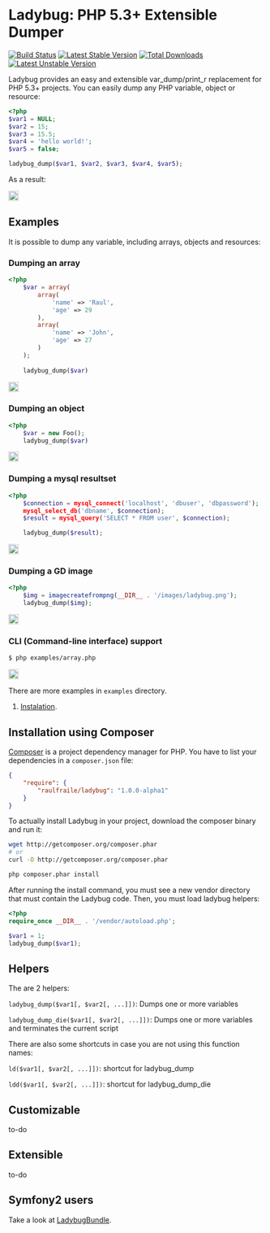 Ladybug: PHP 5.3+ Extensible Dumper
=========================================

[![Build Status](https://secure.travis-ci.org/raulfraile/ladybug.png)](http://travis-ci.org/raulfraile/ladybug)
[![Latest Stable Version](https://poser.pugx.org/raulfraile/ladybug/v/stable.png)](https://packagist.org/packages/raulfraile/ladybug)
[![Total Downloads](https://poser.pugx.org/raulfraile/ladybug/downloads.png)](https://packagist.org/packages/raulfraile/ladybug)
[![Latest Unstable Version](https://poser.pugx.org/raulfraile/ladybug/v/unstable.png)](https://packagist.org/packages/raulfraile/ladybug)

Ladybug provides an easy and extensible var_dump/print_r replacement for PHP 5.3+
projects. You can easily dump any PHP variable, object or resource:

``` php
<?php
$var1 = NULL;
$var2 = 15;
$var3 = 15.5;
$var4 = 'hello world!';
$var5 = false;

ladybug_dump($var1, $var2, $var3, $var4, $var5);
```

As a result:

<img style="border:1px solid #ccc; padding:1px" src="https://github.com/raulfraile/Ladybug/raw/master/doc/images/simple_variables_modern.png" />

## Examples

It is possible to dump any variable, including arrays, objects and resources:
    
### Dumping an array

``` php
<?php
    $var = array(
        array(
            'name' => 'Raul',
            'age' => 29
        ),
        array(
            'name' => 'John',
            'age' => 27
        )
    );
    
    ladybug_dump($var)
```

<img style="border:1px solid #ccc; padding:1px" src="https://github.com/raulfraile/Ladybug/raw/master/doc/images/array_modern.png" />

### Dumping an object

``` php
<?php
    $var = new Foo();
    ladybug_dump($var)
```

<img style="border:1px solid #ccc; padding:1px" src="https://github.com/raulfraile/Ladybug/raw/master/doc/images/object_modern.png" />

### Dumping a mysql resultset

``` php
<?php
    $connection = mysql_connect('localhost', 'dbuser', 'dbpassword');
    mysql_select_db('dbname', $connection);
    $result = mysql_query('SELECT * FROM user', $connection);

    ladybug_dump($result);
```
<img style="border:1px solid #ccc; padding:1px" src="https://github.com/raulfraile/Ladybug/raw/master/doc/images/db_modern.png" />

### Dumping a GD image

``` php
<?php
    $img = imagecreatefrompng(__DIR__ . '/images/ladybug.png');
    ladybug_dump($img);
```
    
<img style="border:1px solid #ccc; padding:1px" src="https://github.com/raulfraile/Ladybug/raw/master/doc/images/gd_modern.png" />
    
### CLI (Command-line interface) support

``` bash
$ php examples/array.php
```

<img style="border:1px solid #ccc; padding:1px" src="https://github.com/raulfraile/Ladybug/raw/master/doc/images/array_cli_modern.png" />

There are more examples in `examples` directory.

1. [Instalation](https://github.com/raulfraile/ladybug/blob/master/doc/installation.md).

## Installation using Composer

[Composer](http://packagist.org/about-composer) is a project dependency manager for PHP. You have to list
your dependencies in a `composer.json` file:

``` json
{
    "require": {
        "raulfraile/ladybug": "1.0.0-alpha1"
    }
}
```
To actually install Ladybug in your project, download the composer binary and run it:

``` bash
wget http://getcomposer.org/composer.phar
# or
curl -O http://getcomposer.org/composer.phar

php composer.phar install
```

After running the install command, you must see a new vendor directory that must contain the Ladybug code. Then,
you must load ladybug helpers:

``` php
<?php
require_once __DIR__ . '/vendor/autoload.php';

$var1 = 1;
ladybug_dump($var1);
```

## Helpers

The are 2 helpers:

`ladybug_dump($var1[, $var2[, ...]])`: Dumps one or more variables

`ladybug_dump_die($var1[, $var2[, ...]])`: Dumps one or more variables and 
terminates the current script
        
There are also some shortcuts in case you are not using this function names:
        
`ld($var1[, $var2[, ...]])`: shortcut for ladybug_dump
        
`ldd($var1[, $var2[, ...]])`: shortcut for ladybug_dump_die

## Customizable

to-do
        
## Extensible

to-do
        
## Symfony2 users
        
Take a look at [LadybugBundle](https://github.com/raulfraile/LadybugBundle).
